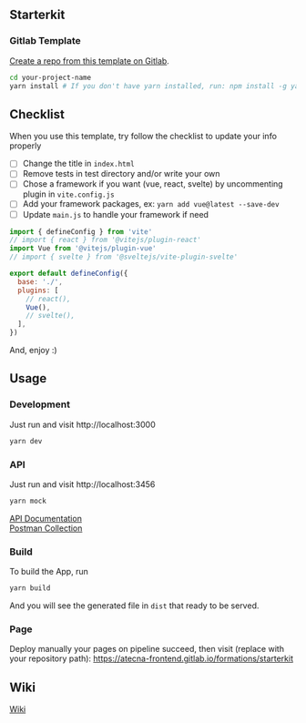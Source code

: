 ## Starterkit

### Gitlab Template

[Create a repo from this template on Gitlab](https://gitlab.com/atecna-frontend/formations/starterkit/export).

```bash
cd your-project-name
yarn install # If you don't have yarn installed, run: npm install -g yarn
```

## Checklist

When you use this template, try follow the checklist to update your info properly

- [ ] Change the title in `index.html`
- [ ] Remove tests in test directory and/or write your own
- [ ] Chose a framework if you want (vue, react, svelte) by uncommenting plugin in `vite.config.js`
- [ ] Add your framework packages, ex: `yarn add vue@latest --save-dev`
- [ ] Update `main.js` to handle your framework if need

```js
import { defineConfig } from 'vite'
// import { react } from '@vitejs/plugin-react'
import Vue from '@vitejs/plugin-vue'
// import { svelte } from '@sveltejs/vite-plugin-svelte'

export default defineConfig({
  base: './',
  plugins: [
    // react(),
    Vue(),
    // svelte(),
  ],
})
```

And, enjoy :)

## Usage

### Development

Just run and visit http://localhost:3000

```bash
yarn dev
```

### API

Just run and visit http://localhost:3456  

```bash
yarn mock
```
[API Documentation](https://app.swaggerhub.com/apis-docs/amelique-atecna/Atecna-workout/1.0.0)  
[Postman Collection](atecna-workout-api.postman_collection.json)

### Build

To build the App, run

```bash
yarn build
```

And you will see the generated file in `dist` that ready to be served.

### Page

Deploy manually your pages on pipeline succeed, then visit (replace with your repository path):  https://atecna-frontend.gitlab.io/formations/starterkit

## Wiki

[Wiki](https://gitlab.com/atecna-frontend/formations/starterkit/-/wikis/home)
